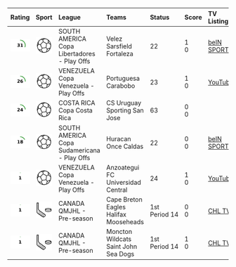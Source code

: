 | Rating                                                                                                                                 | Sport                                                                                                            | League                                         | Teams                                    | Status        | Score   | TV Listing                                                                                            |
|:---------------------------------------------------------------------------------------------------------------------------------------|:-----------------------------------------------------------------------------------------------------------------|:-----------------------------------------------|:-----------------------------------------|:--------------|:--------|:------------------------------------------------------------------------------------------------------|
| <img src="https://raw.githubusercontent.com/BlakeDuncan25/Donut-SVG-Ratings/bac4e4a278175106499642192132b1786a9aec38/31.svg" alt="31"> | <img src="https://raw.githubusercontent.com/BlakeDuncan25/Donut-SVG-Ratings/master/soccer.png" alt="Soccer">     | SOUTH AMERICA<br>Copa Libertadores - Play Offs | Velez Sarsfield<br>Fortaleza             | 22            | 1<br>0  | <a href="https://watch.fanatiz.com/calendar">beIN SPORTS</a>                                          |
| <img src="https://raw.githubusercontent.com/BlakeDuncan25/Donut-SVG-Ratings/bac4e4a278175106499642192132b1786a9aec38/26.svg" alt="26"> | <img src="https://raw.githubusercontent.com/BlakeDuncan25/Donut-SVG-Ratings/master/soccer.png" alt="Soccer">     | VENEZUELA<br>Copa Venezuela - Play Offs        | Portuguesa<br>Carabobo                   | 23            | 1<br>0  | <a href="https://www.youtube.com/results?search_query=copa+venezuela&sp=EgJAAQ%253D%253D">YouTube</a> |
| <img src="https://raw.githubusercontent.com/BlakeDuncan25/Donut-SVG-Ratings/bac4e4a278175106499642192132b1786a9aec38/24.svg" alt="24"> | <img src="https://raw.githubusercontent.com/BlakeDuncan25/Donut-SVG-Ratings/master/soccer.png" alt="Soccer">     | COSTA RICA<br>Copa Costa Rica                  | CS Uruguay<br>Sporting San Jose          | 63            | 0<br>0  | <a href="#N/A"></a>                                                                                   |
| <img src="https://raw.githubusercontent.com/BlakeDuncan25/Donut-SVG-Ratings/bac4e4a278175106499642192132b1786a9aec38/18.svg" alt="18"> | <img src="https://raw.githubusercontent.com/BlakeDuncan25/Donut-SVG-Ratings/master/soccer.png" alt="Soccer">     | SOUTH AMERICA<br>Copa Sudamericana - Play Offs | Huracan<br>Once Caldas                   | 22            | 0<br>0  | <a href="https://watch.fanatiz.com/calendar">beIN SPORTS</a>                                          |
| <img src="https://raw.githubusercontent.com/BlakeDuncan25/Donut-SVG-Ratings/bac4e4a278175106499642192132b1786a9aec38/1.svg" alt="1">   | <img src="https://raw.githubusercontent.com/BlakeDuncan25/Donut-SVG-Ratings/master/soccer.png" alt="Soccer">     | VENEZUELA<br>Copa Venezuela - Play Offs        | Anzoategui FC<br>Universidad Central     | 24            | 1<br>0  | <a href="https://www.youtube.com/results?search_query=copa+venezuela&sp=EgJAAQ%253D%253D">YouTube</a> |
| <img src="https://raw.githubusercontent.com/BlakeDuncan25/Donut-SVG-Ratings/bac4e4a278175106499642192132b1786a9aec38/1.svg" alt="1">   | <img src="https://raw.githubusercontent.com/BlakeDuncan25/Donut-SVG-Ratings/master/hockey.png" alt="Ice Hockey"> | CANADA<br>QMJHL - Pre-season                   | Cape Breton Eagles<br>Halifax Mooseheads | 1st Period 14 | 0<br>0  | <a href="https://watch.chl.ca/qmjhl_chl">CHL TV</a>                                                   |
| <img src="https://raw.githubusercontent.com/BlakeDuncan25/Donut-SVG-Ratings/bac4e4a278175106499642192132b1786a9aec38/1.svg" alt="1">   | <img src="https://raw.githubusercontent.com/BlakeDuncan25/Donut-SVG-Ratings/master/hockey.png" alt="Ice Hockey"> | CANADA<br>QMJHL - Pre-season                   | Moncton Wildcats<br>Saint John Sea Dogs  | 1st Period 14 | 1<br>0  | <a href="https://watch.chl.ca/qmjhl_chl">CHL TV</a>                                                   |